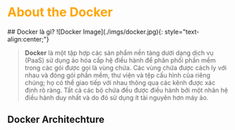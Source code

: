 <h1 style="color:orange">About the Docker</h1>
## Docker là gì?
![Docker Image](./imgs/docker.jpg){: style="text-align:center;"}

> **Docker** là một tập hợp các sản phẩm nền tảng dưới dạng dịch vụ (PaaS) sử dụng ảo hóa cấp hệ điều hành để phân phối phần mềm trong các gói được gọi là vùng chứa. Các vùng chứa được cách ly với nhau và đóng gói phần mềm, thư viện và tệp cấu hình của riêng chúng; họ có thể giao tiếp với nhau thông qua các kênh được xác định rõ ràng. Tất cả các bộ chứa đều được điều hành bởi một nhân hệ điều hành duy nhất và do đó sử dụng ít tài nguyên hơn máy ảo.
## Docker Architechture

